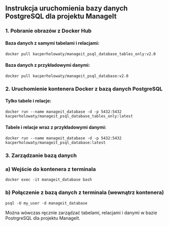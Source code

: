 ## Instrukcja uruchomienia bazy danych PostgreSQL dla projektu ManageIt

### 1. Pobranie obrazów z Docker Hub

#### Baza danych z samymi tabelami i relacjami:

`docker pull kacperholowaty/manageit_psql_database_tables_only:v2.0`

#### Baza danych z przykładowymi danymi:

`docker pull kacperholowaty/manageit_psql_database:v2.0`

### 2. Uruchomienie kontenera Docker z bazą danych PostgreSQL

#### Tylko tabele i relacje:

```
docker run --name manageit_database -d -p 5432:5432 kacperholowaty/manageit_psql_database_tables_only:latest
```

#### Tabele i relacje wraz z przykładowymi danymi:

```
docker run --name manageit_database -d -p 5432:5432 kacperholowaty/manageit_psql_database:latest
```

### 3. Zarządzanie bazą danych

### a) Wejście do kontenera z terminala

`docker exec -it manageit_database bash`

### b) Połączenie z bazą danych z terminala (wewnątrz kontenera)

`psql -U my_user -d manageit_database`

Można wówczas ręcznie zarządzać tabelami, relacjami i danymi w bazie PostrgreSQL dla projektu ManageIt.
